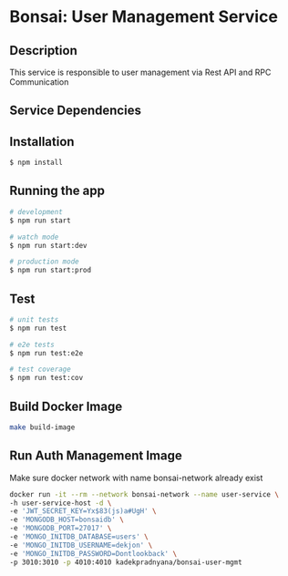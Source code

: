 # Bonsai: User Management Service

## Description

This service is responsible to user management via Rest API and RPC Communication

## Service Dependencies

## Installation

```bash
$ npm install
```

## Running the app

```bash
# development
$ npm run start

# watch mode
$ npm run start:dev

# production mode
$ npm run start:prod
```

## Test

```bash
# unit tests
$ npm run test

# e2e tests
$ npm run test:e2e

# test coverage
$ npm run test:cov
```

## Build Docker Image

```bash
make build-image
```

## Run Auth Management Image

Make sure docker network with name bonsai-network already exist

```bash
docker run -it --rm --network bonsai-network --name user-service \
-h user-service-host -d \
-e 'JWT_SECRET_KEY=Yx$83(js)a#UgH' \
-e 'MONGODB_HOST=bonsaidb' \
-e 'MONGODB_PORT=27017' \
-e 'MONGO_INITDB_DATABASE=users' \
-e 'MONGO_INITDB_USERNAME=dekjon' \
-e 'MONGO_INITDB_PASSWORD=Dontlookback' \
-p 3010:3010 -p 4010:4010 kadekpradnyana/bonsai-user-mgmt
```